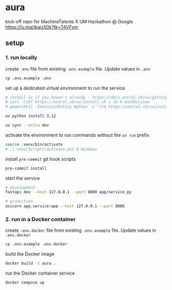 # aura
kick-off repo for MachineTalents X UM Hackathon @ Google
https://lu.ma/ibaiz50k?tk=T4VFxm


## setup
### 1. run locally

create `.env` file from existing `.env.example` file. Update values in `.env`
```bash
cp .env.example .env
```

set up a dedicated virtual environment to run the service
```bash
# install uv if you haven't already - https://docs.astral.sh/uv/getting-started/installation/
# curl -LsSf https://astral.sh/uv/install.sh | sh # macOS/Linux
# powershell -ExecutionPolicy ByPass -c "irm https://astral.sh/uv/install.ps1 | iex" # Windows

uv python install 3.12

uv sync --extra dev
```

activate the environment to run commands without the `uv run` prefix
```bash
source .venv/bin/activate
# .\.venv\Scripts\activate.ps1 # Windows
```

install `pre-commit` git hook scripts
```bash
pre-commit install
```

start the service
```bash
# development
fastapi dev --host 127.0.0.1 --port 8000 app/service.py

# production
uvicorn app.service:app --host 127.0.0.1 --port 8000
```

### 2. run in a Docker container

create `.env.docker` file from existing `.env.example` file. Update values in `.env.docker`
```bash
cp .env.example .env.docker
```

build the Docker image
```bash
docker build -t aura .
```

run the Docker container service
```bash
docker compose up
```
